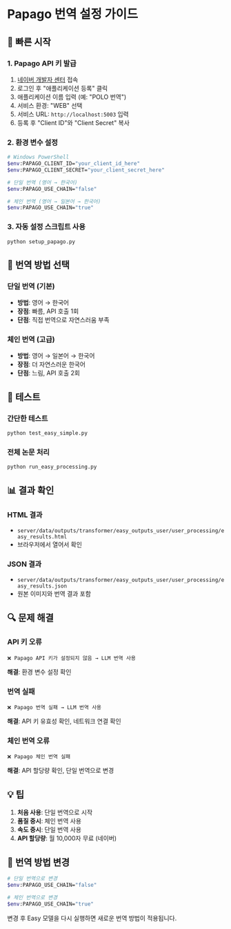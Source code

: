 # Papago 번역 설정 가이드

## 🚀 빠른 시작

### 1. Papago API 키 발급
1. [네이버 개발자 센터](https://developers.naver.com/apps/#/myapps) 접속
2. 로그인 후 "애플리케이션 등록" 클릭
3. 애플리케이션 이름 입력 (예: "POLO 번역")
4. 서비스 환경: "WEB" 선택
5. 서비스 URL: `http://localhost:5003` 입력
6. 등록 후 "Client ID"와 "Client Secret" 복사

### 2. 환경 변수 설정
```bash
# Windows PowerShell
$env:PAPAGO_CLIENT_ID="your_client_id_here"
$env:PAPAGO_CLIENT_SECRET="your_client_secret_here"

# 단일 번역 (영어 → 한국어)
$env:PAPAGO_USE_CHAIN="false"

# 체인 번역 (영어 → 일본어 → 한국어)
$env:PAPAGO_USE_CHAIN="true"
```

### 3. 자동 설정 스크립트 사용
```bash
python setup_papago.py
```

## 🔧 번역 방법 선택

### 단일 번역 (기본)
- **방법**: 영어 → 한국어
- **장점**: 빠름, API 호출 1회
- **단점**: 직접 번역으로 자연스러움 부족

### 체인 번역 (고급)
- **방법**: 영어 → 일본어 → 한국어
- **장점**: 더 자연스러운 한국어
- **단점**: 느림, API 호출 2회

## 🧪 테스트

### 간단한 테스트
```bash
python test_easy_simple.py
```

### 전체 논문 처리
```bash
python run_easy_processing.py
```

## 📊 결과 확인

### HTML 결과
- `server/data/outputs/transformer/easy_outputs_user/user_processing/easy_results.html`
- 브라우저에서 열어서 확인

### JSON 결과
- `server/data/outputs/transformer/easy_outputs_user/user_processing/easy_results.json`
- 원본 이미지와 번역 결과 포함

## 🔍 문제 해결

### API 키 오류
```
❌ Papago API 키가 설정되지 않음 → LLM 번역 사용
```
**해결**: 환경 변수 설정 확인

### 번역 실패
```
❌ Papago 번역 실패 → LLM 번역 사용
```
**해결**: API 키 유효성 확인, 네트워크 연결 확인

### 체인 번역 오류
```
❌ Papago 체인 번역 실패
```
**해결**: API 할당량 확인, 단일 번역으로 변경

## 💡 팁

1. **처음 사용**: 단일 번역으로 시작
2. **품질 중시**: 체인 번역 사용
3. **속도 중시**: 단일 번역 사용
4. **API 할당량**: 월 10,000자 무료 (네이버)

## 🔄 번역 방법 변경

```bash
# 단일 번역으로 변경
$env:PAPAGO_USE_CHAIN="false"

# 체인 번역으로 변경
$env:PAPAGO_USE_CHAIN="true"
```

변경 후 Easy 모델을 다시 실행하면 새로운 번역 방법이 적용됩니다.
